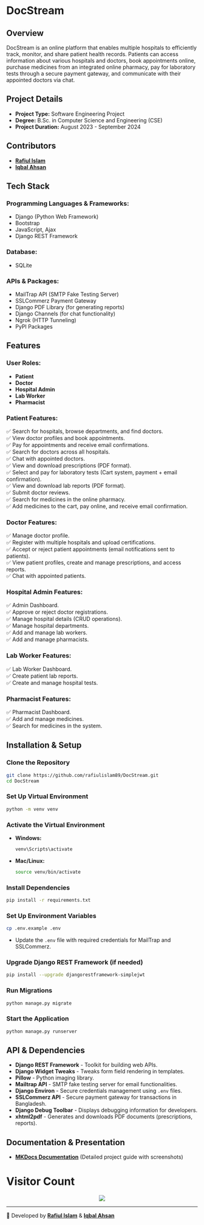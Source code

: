 # **DocStream**  





## **Overview**  
DocStream is an online platform that enables multiple hospitals to efficiently track, monitor, and share patient health records. Patients can access information about various hospitals and doctors, book appointments online, purchase medicines from an integrated online pharmacy, pay for laboratory tests through a secure payment gateway, and communicate with their appointed doctors via chat.  




## **Project Details**  
- **Project Type:** Software Engineering Project  
- **Degree:** B.Sc. in Computer Science and Engineering (CSE)  
- **Project Duration:** August 2023 - September 2024  

## **Contributors**  
- **[Rafiul Islam](https://www.linkedin.com/in/rafiulislam-cse)**  
- **[Iqbal Ahsan](https://www.linkedin.com/in/iqbal-ahsan)**  

## **Tech Stack**  
### **Programming Languages & Frameworks:**  
- Django (Python Web Framework)  
- Bootstrap  
- JavaScript, Ajax  
- Django REST Framework  

### **Database:**  
- SQLite  

### **APIs & Packages:**  
- MailTrap API (SMTP Fake Testing Server)  
- SSLCommerz Payment Gateway  
- Django PDF Library (for generating reports)  
- Django Channels (for chat functionality)  
- Ngrok (HTTP Tunneling)  
- PyPI Packages  

## **Features**  
### **User Roles:**  
- **Patient**  
- **Doctor**  
- **Hospital Admin**  
- **Lab Worker**  
- **Pharmacist**  

### **Patient Features:**  
✅ Search for hospitals, browse departments, and find doctors.  
✅ View doctor profiles and book appointments.  
✅ Pay for appointments and receive email confirmations.  
✅ Search for doctors across all hospitals.  
✅ Chat with appointed doctors.  
✅ View and download prescriptions (PDF format).  
✅ Select and pay for laboratory tests (Cart system, payment + email confirmation).  
✅ View and download lab reports (PDF format).  
✅ Submit doctor reviews.  
✅ Search for medicines in the online pharmacy.  
✅ Add medicines to the cart, pay online, and receive email confirmation.  

### **Doctor Features:**  
✅ Manage doctor profile.  
✅ Register with multiple hospitals and upload certifications.  
✅ Accept or reject patient appointments (email notifications sent to patients).  
✅ View patient profiles, create and manage prescriptions, and access reports.  
✅ Chat with appointed patients.  

### **Hospital Admin Features:**  
✅ Admin Dashboard.  
✅ Approve or reject doctor registrations.  
✅ Manage hospital details (CRUD operations).  
✅ Manage hospital departments.  
✅ Add and manage lab workers.  
✅ Add and manage pharmacists.  

### **Lab Worker Features:**  
✅ Lab Worker Dashboard.  
✅ Create patient lab reports.  
✅ Create and manage hospital tests.  

### **Pharmacist Features:**  
✅ Pharmacist Dashboard.  
✅ Add and manage medicines.  
✅ Search for medicines in the system.  

## **Installation & Setup**  
### **Clone the Repository**  
```sh  
git clone https://github.com/rafiulislam89/DocStream.git  
cd DocStream  
```

### **Set Up Virtual Environment**  
```sh  
python -m venv venv  
```

### **Activate the Virtual Environment**  
- **Windows:**  
  ```sh  
  venv\Scripts\activate  
  ```
- **Mac/Linux:**  
  ```sh  
  source venv/bin/activate  
  ```

### **Install Dependencies**  
```sh  
pip install -r requirements.txt  
```

### **Set Up Environment Variables**  
```sh  
cp .env.example .env  
```
- Update the `.env` file with required credentials for MailTrap and SSLCommerz.  

### **Upgrade Django REST Framework (if needed)**  
```sh  
pip install --upgrade djangorestframework-simplejwt  
```

### **Run Migrations**  
```sh  
python manage.py migrate  
```

### **Start the Application**  
```sh  
python manage.py runserver  
```

## **API & Dependencies**  
- **Django REST Framework** - Toolkit for building web APIs.  
- **Django Widget Tweaks** - Tweaks form field rendering in templates.  
- **Pillow** - Python imaging library.  
- **Mailtrap API** - SMTP fake testing server for email functionalities.  
- **Django Environ** - Secure credentials management using `.env` files.  
- **SSLCommerz API** - Secure payment gateway for transactions in Bangladesh.  
- **Django Debug Toolbar** - Displays debugging information for developers.  
- **xhtml2pdf** - Generates and downloads PDF documents (prescriptions, reports).  

## **Documentation & Presentation**  
- **[MKDocs Documentation](#)** (Detailed project guide with screenshots)  


# Visitor Count  
<p align="center">
  <img src="https://visitor-count-b8lb.vercel.app/api/Github_Username?hexColor=00ff00" />
</p>


---  
🚀 Developed by **[Rafiul Islam](https://www.linkedin.com/in/rafiulislam-cse)** & **[Iqbal Ahsan](https://www.linkedin.com/in/iqbal-ahsan)**  

